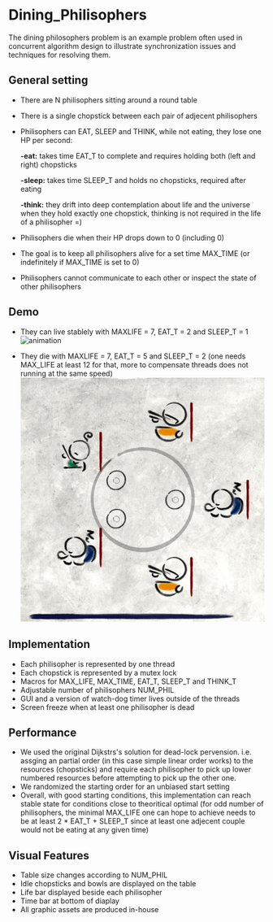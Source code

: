 # Dining_Philisophers

The dining philosophers problem is an example problem often used in concurrent algorithm design to illustrate synchronization issues and techniques for resolving them.

## General setting

* There are N philisophers sitting around a round table
* There is a single chopstick between each pair of adjecent philisophers
* Philisophers can EAT, SLEEP and THINK, while not eating, they lose one HP per second:

  **-eat:** takes time EAT_T to complete and requires holding both (left and right) chopsticks
  
  **-sleep:** takes time SLEEP_T and holds no chopsticks, required after eating
  
  **-think:** they drift into deep contemplation about life and the universe when they hold exactly one chopstick, thinking is not required in the life of a philisopher =)

* Philisophers die when their HP drops down to 0 (including 0)
* The goal is to keep all philisophers alive for a set time MAX_TIME (or indefinitely if MAX_TIME is set to 0)
* Philisophers cannot communicate to each other or inspect the state of other philisophers

## Demo

* They can live stablely with MAXLIFE = 7, EAT_T = 2 and SLEEP_T = 1
![animation](CoolGIF.gif)

* They die with MAXLIFE = 7, EAT_T = 5 and SLEEP_T = 2 (one needs MAX_LIFE at least 12 for that, more to compensate threads does not running at the same speed)
![animation](die.gif)

## Implementation

* Each philisopher is represented by one thread
* Each chopstick is represented by a mutex lock
* Macros for MAX_LIFE, MAX_TIME, EAT_T, SLEEP_T and THINK_T
* Adjustable number of philisophers NUM_PHIL
* GUI and a version of watch-dog timer lives outside of the threads
* Screen freeze when at least one philisopher is dead

## Performance

* We used the original Dijkstrs's solution for dead-lock pervension. i.e. assging an partial order (in this case simple linear order works) to the resources (chopsticks) and require each philisopher to pick up lower numbered resources before attempting to pick up the other one.
* We randomized the starting order for an unbiased start setting
* Overall, with good starting conditions, this implementation can reach stable state for conditions close to theoritical optimal (for odd number of philisophers, the minimal MAX_LIFE one can hope to achieve needs to be at least 2 * EAT_T + SLEEP_T since at least one adjecent couple would not be eating at any given time)

## Visual Features

* Table size changes according to NUM_PHIL
* Idle chopsticks and bowls are displayed on the table
* Life bar displayed beside each philisopher
* Time bar at bottom of diaplay
* All graphic assets are produced in-house
